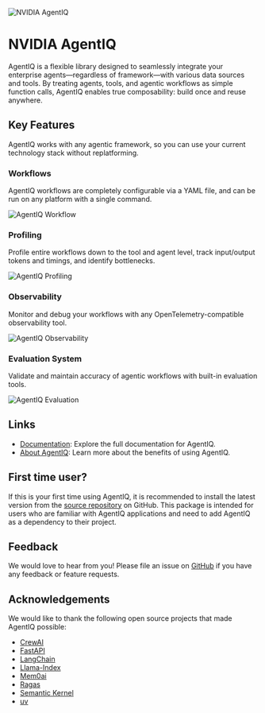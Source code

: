 <!--
SPDX-FileCopyrightText: Copyright (c) 2024-2025, NVIDIA CORPORATION & AFFILIATES. All rights reserved.
SPDX-License-Identifier: Apache-2.0

Licensed under the Apache License, Version 2.0 (the "License");
you may not use this file except in compliance with the License.
You may obtain a copy of the License at

http:/www.apache.org/licenses/LICENSE-2.0

Unless required by applicable law or agreed to in writing, software
distributed under the License is distributed on an "AS IS" BASIS,
WITHOUT WARRANTIES OR CONDITIONS OF ANY KIND, either express or implied.
See the License for the specific language governing permissions and
limitations under the License.
-->

![NVIDIA AgentIQ](https://media.githubusercontent.com/media/NVIDIA/AgentIQ/refs/heads/main/docs/source/_static/agentiq_banner.png "AgentIQ banner image")

# NVIDIA AgentIQ

AgentIQ is a flexible library designed to seamlessly integrate your enterprise agents—regardless of framework—with various data sources and tools. By treating agents, tools, and agentic workflows as simple function calls, AgentIQ enables true composability: build once and reuse anywhere.

## Key Features
AgentIQ works with any agentic framework, so you can use your current technology stack without replatforming.

### Workflows
AgentIQ workflows are completely configurable via a YAML file, and can be run on any platform with a single command.

![AgentIQ Workflow](https://media.githubusercontent.com/media/NVIDIA/AgentIQ/refs/heads/main/docs/source/_static/config_to_workflow.png "AgentIQ workflow image")

### Profiling
Profile entire workflows down to the tool and agent level, track input/output tokens and timings, and identify bottlenecks.

![AgentIQ Profiling](https://media.githubusercontent.com/media/NVIDIA/AgentIQ/refs/heads/main/docs/source/_static/profiler_token_scatter.png "AgentIQ profiling image")

### Observability
Monitor and debug your workflows with any OpenTelemetry-compatible observability tool.

![AgentIQ Observability](https://media.githubusercontent.com/media/NVIDIA/AgentIQ/refs/heads/main/docs/source/_static/observability.png "AgentIQ observability image")

### Evaluation System
Validate and maintain accuracy of agentic workflows with built-in evaluation tools.

![AgentIQ Evaluation](https://media.githubusercontent.com/media/NVIDIA/AgentIQ/refs/heads/main/docs/source/_static/profiler_ragas_metrics.png  "AgentIQ evaluation image")

## Links
 * [Documentation](https://docs.nvidia.com/agentiq/latest/index.html): Explore the full documentation for AgentIQ.
 * [About AgentIQ](https://docs.nvidia.com/agentiq/latest/intro/why-agentiq.html): Learn more about the benefits of using AgentIQ.

## First time user?
 If this is your first time using AgentIQ, it is recommended to install the latest version from the [source repository](https://github.com/NVIDIA/AgentIQ?tab=readme-ov-file#get-started) on GitHub. This package is intended for users who are familiar with AgentIQ applications and need to add AgentIQ as a dependency to their project.

## Feedback

We would love to hear from you! Please file an issue on [GitHub](https://github.com/NVIDIA/AgentIQ/issues) if you have any feedback or feature requests.

## Acknowledgements

We would like to thank the following open source projects that made AgentIQ possible:

- [CrewAI](https://github.com/crewAIInc/crewAI)
- [FastAPI](https://github.com/tiangolo/fastapi)
- [LangChain](https://github.com/langchain-ai/langchain)
- [Llama-Index](https://github.com/run-llama/llama_index)
- [Mem0ai](https://github.com/mem0ai/mem0)
- [Ragas](https://github.com/explodinggradients/ragas)
- [Semantic Kernel](https://github.com/microsoft/semantic-kernel)
- [uv](https://github.com/astral-sh/uv)
